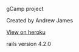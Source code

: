 gCamp project

Created by Andrew James

[View on heroku](https://mysterious-fjord-5052.herokuapp.com)

rails version 4.2.0
